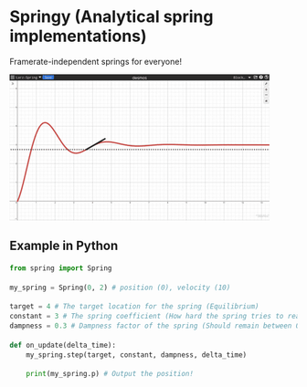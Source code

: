# Springy (Analytical spring implementations)
Framerate-independent springs for everyone!

![](spring.gif)

## Example in Python
```py
from spring import Spring

my_spring = Spring(0, 2) # position (0), velocity (10)

target = 4 # The target location for the spring (Equilibrium)
constant = 3 # The spring coefficient (How hard the spring tries to reach equilibrium)
dampness = 0.3 # Dampness factor of the spring (Should remain between 0 and 1 non-inclusively)

def on_update(delta_time):
	my_spring.step(target, constant, dampness, delta_time)
	
	print(my_spring.p) # Output the position!
```
